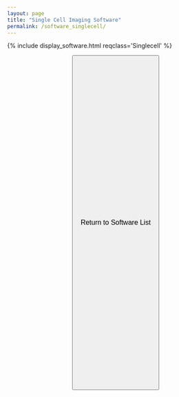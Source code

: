 ```yaml
---
layout: page
title: "Single Cell Imaging Software"
permalink: /software_singlecell/
---
```


{% include display_software.html reqclass='Singlecell' %}


<p align=center>
<button class="buttonSI" name="button" style="height:20%;width:40%" onclick="window.location.href='/software_home/'"><font size="3">Return to Software List</font></button>
</p>

